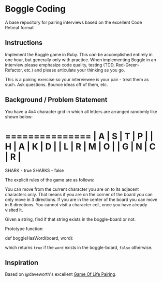 # Boggle Coding

A base repository for pairing interviews based on the excellent Code Retreat format

## Instructions

Implement the Boggle game in Ruby.  This _can_ be accomplished entirely
in one hour, but generally only with practice.  When implementing Boggle in an interview please emphasize code quality, testing (TDD, Red-Green-Refactor, etc.) and please articulate your thinking as you go.

This is a pairing exercise so your interviewee is your pair - treat them as
such.  Ask questions.  Bounce ideas off of them, etc.

## Background / Problem Statement

You have a 4x4 character grid in which all letters are arranged randomly
like shown below:


 ===============
| A | S | T | P |
| H | A | K | D |
| L | R | M | O |
| G | N | C | R |
 ===============

SHARK - true
SHARKS - false

The explicit rules of the game are as follows:

You can move from the current character you are on to its adjacent characters only. That means if you are on the corner of the board you can only move in 3 directions. If you are in the center of the board you can move in 8 directions.
You cannot visit a character cell, once you have already visited it.

Given a string, find if that string exists in the boggle-board or not.

Prototype function:

  def boggleHasWord(board, word):

which returns `true` if the `word` exists in the boggle-board, `false` otherwise.

## Inspiration

Based on @daveworth's excellent [Game Of Life Pairing](https://github.com/daveworth/game_of_life_pairing).
